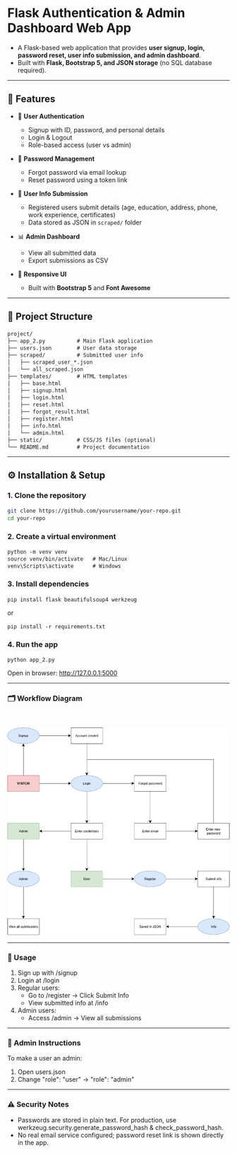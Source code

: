 # Flask Authentication & Admin Dashboard Web App

- A Flask-based web application that provides **user signup, login, password reset, user info submission, and admin dashboard**.  
- Built with **Flask, Bootstrap 5, and JSON storage** (no SQL database required).

---

## 🚀 Features

- 🔑 **User Authentication**
  - Signup with ID, password, and personal details
  - Login & Logout
  - Role-based access (user vs admin)

- 🔐 **Password Management**
  - Forgot password via email lookup
  - Reset password using a token link

- 📝 **User Info Submission**
  - Registered users submit details (age, education, address, phone, work experience, certificates)
  - Data stored as JSON in `scraped/` folder

- 📊 **Admin Dashboard**
  - View all submitted data
  - Export submissions as CSV

- 🎨 **Responsive UI**
  - Built with **Bootstrap 5** and **Font Awesome**

---

## 📂 Project Structure
```
project/
├── app_2.py          # Main Flask application
├── users.json        # User data storage
├── scraped/          # Submitted user info
│   ├── scraped_user_*.json
│   └── all_scraped.json
├── templates/        # HTML templates
│   ├── base.html
│   ├── signup.html
│   ├── login.html
│   ├── reset.html
│   ├── forgot_result.html
│   ├── register.html
│   ├── info.html
│   └── admin.html
├── static/           # CSS/JS files (optional)
└── README.md         # Project documentation
```
---

## ⚙️ Installation & Setup

### 1. Clone the repository
```bash
git clone https://github.com/yourusername/your-repo.git
cd your-repo
```
### 2. Create a virtual environment
```
python -m venv venv
source venv/bin/activate   # Mac/Linux
venv\Scripts\activate      # Windows
```
### 3. Install dependencies
```
pip install flask beautifulsoup4 werkzeug
```
or
```
pip install -r requirements.txt
```
### 4. Run the app
```
python app_2.py
```
Open in browser: http://127.0.0.1:5000

---
### 🗂 Workflow Diagram
<br></br>
![Diagram](./updated_diagram_2.png)

---
### 🧾 Usage
1. Sign up with /signup
2. Login at /login
3. Regular users:
   - Go to /register → Click Submit Info
   - View submitted info at /info
4. Admin users:
   - Access /admin → View all submissions
---
### 🔑 Admin Instructions

To make a user an admin:

 1. Open users.json
 2. Change "role": "user" → "role": "admin"

---
### ⚠️ Security Notes
- Passwords are stored in plain text. For production, use werkzeug.security.generate_password_hash & check_password_hash.
- No real email service configured; password reset link is shown directly in the app.
